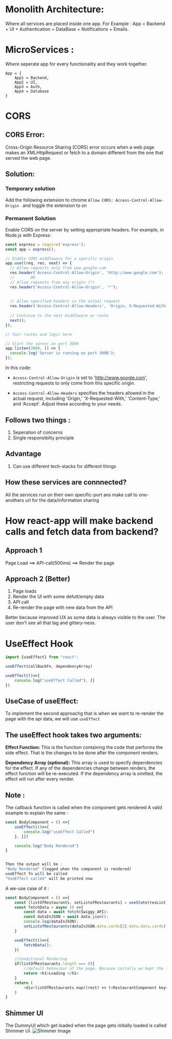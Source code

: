 # Monolith Architecture:
Where all services are placed inside one app.
For Example :
 App = Backend + UI + Authentication + DataBase + Notifications + Emails.

# MicroServices :
Where seperate app for every functionality and they work together.
```
App = {
    App1 = Backend,
    App2 = UI,
    App3 = Auth,
    App4 = Database
}
```
# CORS

## CORS Error:
Cross-Origin Resource Sharing (CORS) error occurs when a web page makes an XMLHttpRequest or fetch to a domain different from the one that served the web page.

## Solution:
### Temporary solution
Add the following extension to chrome
`Allow CORS: Access-Control-Allow-Origin
` and toggle the extension to on
### Permanent Solution
Enable CORS on the server by setting appropriate headers. For example, in Node.js with Express:


```javascript
const express = require('express');
const app = express();

// Enable CORS middleware for a specific origin
app.use((req, res, next) => {
  // Allow requests only from www.google.com
  res.header('Access-Control-Allow-Origin', 'http://www.google.com');
  //       OR
  // Allow requests from any origin (*)
  res.header('Access-Control-Allow-Origin', '*');
  
  
  // Allow specified headers in the actual request
  res.header('Access-Control-Allow-Headers', 'Origin, X-Requested-With, Content-Type, Accept');
  
  // Continue to the next middleware or route
  next();
});

// Your routes and logic here

// Start the server on port 3000
app.listen(3000, () => {
  console.log('Server is running on port 3000');
});
```

In this code:

- `Access-Control-Allow-Origin` is set to 'http://www.google.com', restricting requests to only come from this specific origin.

- `Access-Control-Allow-Headers` specifies the headers allowed in the actual request, including 'Origin,' 'X-Requested-With,' 'Content-Type,' and 'Accept'. Adjust these according to your needs.

## Follows two things : 
1) Seperation of concerns
2) Single responsibilty principle

## Advantage 
1) Can use different tech-stacks for different things

## How these services are connnected?
All the services run on their own specific-port
ans make call to one-anothers url for the data/information sharing


# How react-app will make backend calls and fetch data from backend?

## Approach 1

Page Load ==> API-call(500ms) ==> Render the page

## Approach 2 (Better)
1) Page loads
2) Render the UI with some defult/empty data
3) API call
4) Re-render the page with new data from the API

Better because improved UX as some data is always visible to the user. The user don't see all that lag and gittery-ness.

# UseEffect Hook
```js
import {useEffect} from "react";

useEffect(callBackFn, dependencyArray)

useEffect(()=>{
    console.log("useEffect Called"), []
})
```

## UseCase of useEffect:
To implement the second approachg that is when we want to re-render the page with the api data, we will use `useEffect`
## The useEffect hook takes two arguments:

**Effect Function:** This is the function containing the code that performs the side effect. That is the changes to be done after the component renders.

**Dependency Array (optional):** This array is used to specify dependencies for the effect. If any of the dependencies change between renders, the effect function will be re-executed. If the dependency array is omitted, the effect will run after every render.
## Note : 
The callback function is called when the component gets rendered
A valid example to explain the same :
```js
const BodyComponent = () =>{
    useEffect(()=>{
        console.log("useEffect Called")
    }, [])

    console.log("Body Rendered")
}


Then the output will be :
"Body Rendered" (logged when the component is rendered)
useEffect fn will be called
"UseEffect called" will be printed now
```

A we-use case of it :
```js
const BodyComponent = () =>{
    const [listOfRestaurants, setListofRestaurants] = useState(resList);
    const fetchData = async () =>{
        const data = await fetch(Swiggy_API);
        const dataInJSON = await data.json();
        console.log(dataInJSON);
        setListofRestaurants(dataInJSON.data.cards[2].data.data.cards)
    }

    useEffect(()=>{
        fetchData();
    })

    //Conditional Rendering
    if(listOfRestaurants.length === 0){
        //default behaviour of the page. Because initally we kept the list size to be empty
        return <h1>Loading </h1>
    }
    return (
        <div>listOfRestaurants.map((rest) => (<RestaurantComponent key={restaurant.data.id} resData = {restaurant}/>)) </div>
    )
}
```

## Shimmer UI
The DummyUI which get loaded when the page gets initially loaded is called Shimmer UI. 
![Shimmer Image](https://repository-images.githubusercontent.com/253115353/8ca54b80-7730-11ea-9246-038f7c0487dc "Shimmer")